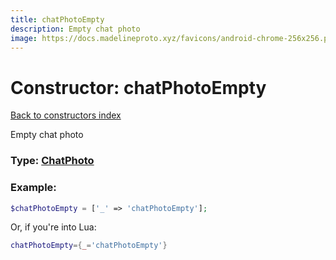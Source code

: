 ```yaml
---
title: chatPhotoEmpty
description: Empty chat photo
image: https://docs.madelineproto.xyz/favicons/android-chrome-256x256.png
---
```

# Constructor: chatPhotoEmpty  
[Back to constructors index](index.md)



Empty chat photo




### Type: [ChatPhoto](../types/ChatPhoto.md)


### Example:

```php
$chatPhotoEmpty = ['_' => 'chatPhotoEmpty'];
```  


Or, if you're into Lua:

```lua
chatPhotoEmpty={_='chatPhotoEmpty'}

```


